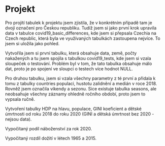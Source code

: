 # Projekt

Pro projítí tabulek k projektu jsem zjistila, že v konkrétním případě tam je dvojí označení pro Českou republiku. Tudíž jsem si jako první krok upravila data v tabulce covid19_basic_differences, kde jsem si přepsala Czechia na Czech republic, která byla ve využívaných tabulkách zastoupena nejvíce. To jsem si uložila jako pohled.

Vytvořila jsem si první tabulku, která obsahuje data, země, počty nakažených a tu jsem spojila s tabulkou covid19_tests, kde jsem si vzala sloupeček o testování. Problém byl v tom, že tato tabulka obsahuje málo dat, proto je po spojení ve sloupci o testech více hodnot NULL.

Pro druhou tabulku, jsem si vzala všechny parametry z té první a přidala k tomu z tabulky countries populaci, hustotu zalidnění a medián v roce 2018. Rovněž jsem označila víkendy a sezonu. Sice existuje tabulka seasons, ale neobsahuje všechny záznamy ohledně ročního období, proto jsem to vypsala ručně.

Vytvoření tabulky HDP na hlavu, populace, GINI koeficient a dětské úmrtnosti od roku 2018 do roku 2020 (GINI a dětská úmrtnost bez 2020 - nejsou data).

Vypočítaný podíl náboženství za rok 2020.

Vypočítaný rozdíl dožití v létech 1965 a 2015.